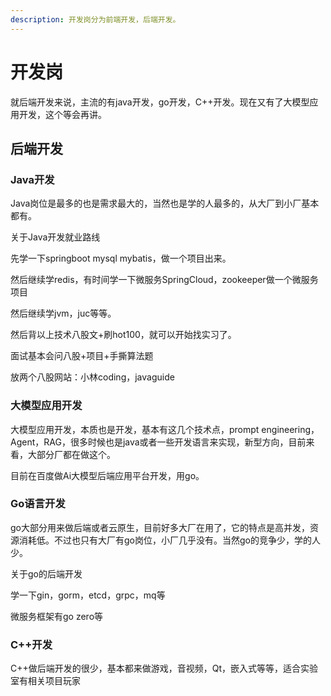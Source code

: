 ```yaml
---
description: 开发岗分为前端开发，后端开发。
---
```


# 开发岗

就后端开发来说，主流的有java开发，go开发，C++开发。现在又有了大模型应用开发，这个等会再讲。



## 后端开发

### Java开发

Java岗位是最多的也是需求最大的，当然也是学的人最多的，从大厂到小厂基本都有。

关于Java开发就业路线

先学一下springboot mysql mybatis，做一个项目出来。

然后继续学redis，有时间学一下微服务SpringCloud，zookeeper做一个微服务项目

然后继续学jvm，juc等等。

然后背以上技术八股文+刷hot100，就可以开始找实习了。

面试基本会问八股+项目+手撕算法题

放两个八股网站：小林coding，javaguide



### 大模型应用开发

大模型应用开发，本质也是开发，基本有这几个技术点，prompt engineering，Agent，RAG，很多时候也是java或者一些开发语言来实现，新型方向，目前来看，大部分厂都在做这个。

目前在百度做Ai大模型后端应用平台开发，用go。



### Go语言开发

go大部分用来做后端或者云原生，目前好多大厂在用了，它的特点是高并发，资源消耗低。不过也只有大厂有go岗位，小厂几乎没有。当然go的竞争少，学的人少。

关于go的后端开发

学一下gin，gorm，etcd，grpc，mq等

微服务框架有go zero等

### C++开发

C++做后端开发的很少，基本都来做游戏，音视频，Qt，嵌入式等等，适合实验室有相关项目玩家
